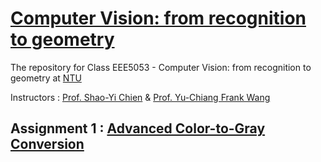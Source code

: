 # [Computer Vision: from recognition to geometry](http://media.ee.ntu.edu.tw/courses/cv9/18F/)
The repository for Class EEE5053 - Computer Vision: from recognition to geometry at [NTU](http://www.ntu.edu.tw/)

Instructors : [Prof. Shao-Yi Chien](http://media.ee.ntu.edu.tw/member/#nevigator) & [Prof. Yu-Chiang Frank Wang](http://vllab.ee.ntu.edu.tw/members.html)
## Assignment 1 : [Advanced Color-to-Gray Conversion](./Assignment1)
